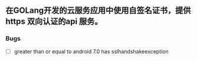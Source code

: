 ## 在GOLang开发的云服务应用中使用自签名证书，提供https 双向认证的api 服务。



### Bugs

- [ ] greater than or equal to android 7.0 has sslhandshakeexception